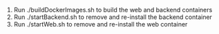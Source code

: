 1.  Run ./buildDockerImages.sh to build the web and backend containers
2.  Run ./startBackend.sh to remove and re-install the backend container
3.  Run ./startWeb.sh to remove and re-install the web container
